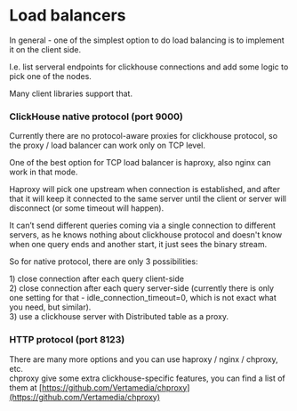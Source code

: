 # Load balancers

In general - one of the simplest option to do load balancing is to implement it on the client side. 

I.e. list serveral endpoints for clickhouse connections and add some logic to pick one of the nodes. 

Many client libraries support that. 

### ClickHouse native protocol \(port 9000\)

Currently there are no protocol-aware proxies for clickhouse protocol, so the proxy / load balancer can work only on TCP level. 

One of the best option for TCP load balancer is haproxy, also nginx can work in that mode.

Haproxy will pick one upstream when connection is established, and after that it will keep it connected to the same server until the client or server will disconnect \(or some timeout will happen\).

It can’t send different queries coming via a single connection to different servers, as he knows nothing about clickhouse protocol and doesn't know when one query ends and another start, it just sees the binary stream.

So for native protocol, there are only 3 possibilities:

1\) close connection after each query client-side  
2\) close connection after each query server-side \(currently there is only one setting for that - idle\_connection\_timeout=0, which is not exact what you need, but similar\).  
3\) use a clickhouse server with Distributed table as a proxy.

### HTTP protocol \(port 8123\)

There are many more options and you can use haproxy / nginx / chproxy, etc.  
chproxy give some extra clickhouse-specific features, you can find a list of them at [https://github.com/Vertamedia/chproxy](https://github.com/Vertamedia/chproxy)


